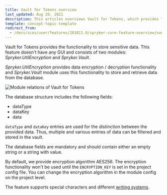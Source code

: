 ```yaml
---
title: Vault for Tokens overview
last_updated: Aug 20, 2021
description: This articles overviews Vault for Tokens, which provides the functionality to store sensitive data
template: concept-topic-template
redirect_from:
  - /docs/scos/user/features/201811.0/spryker-core-feature-overview/vault-for-tokens-overview.html
---
```


Vault for Tokens provides the functionality to store sensitive data. This feature doesn't have any GUI and consists of two modules: _Spryker.UtilEncryption_ and _Spryker.Vault_.

_Spryker.UtilEncryption_ provides data encryption / decryption functionality and _Spryker.Vault_ module uses this functionality to store and retrieve data from the database.

![Module relations of Vault for Tokens](https://spryker.s3.eu-central-1.amazonaws.com/docs/Features/Workflow+&+Process+Management/Vault+for+Tokens/Vault+for+Tokens+Feature+Overview/module-relations-vault-for-tokens.png)

The database structure includes the following fields:

* dataType
* dataKey
* data

`dataType` and `dataKey` entries are used for the distinction between the provided data. Thus, multiple and various entries of data can be filtered and stored in the vault.

The database fields are mandatory and should contain either an empty string or a string with value.

By default, we provide encryption algorithm AES256. The encryption functionality won't be used until the `ENCRYPTION_KEY` is set in the project config file. You can change the encryption algorithm in the module config on the project level.

The feature supports special characters and different [writing systems](https://en.wikipedia.org/wiki/Writing_system#Logographic_systems).
